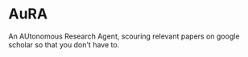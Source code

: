 # AuRA
An AUtonomous Research Agent, scouring relevant papers on google scholar so that you don't have to. 
